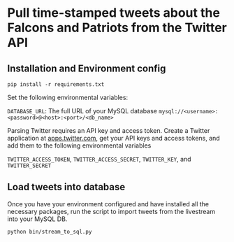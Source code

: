 Pull time-stamped tweets about the Falcons and Patriots from the Twitter API
===

Installation and Environment config
---
`pip install -r requirements.txt`

Set the following environmental variables:

`DATABASE_URL`: The full URL of your MySQL database `mysql://<username>:<password>@<host>:<port>/<db_name>`

Parsing Twitter requires an API key and access token. Create a Twitter application at [apps.twitter.com](https://apps.twitter.com/), get your API keys and access tokens, and add them to the following environmental variables

`TWITTER_ACCESS_TOKEN`, `TWITTER_ACCESS_SECRET`, `TWITTER_KEY`, and `TWITTER_SECRET`


Load tweets into database
---
Once you have your environment configured and have installed all the necessary packages, run the script to import tweets from the livestream into your MySQL DB.

`python bin/stream_to_sql.py`
